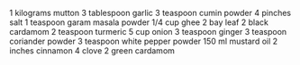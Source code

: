 1 kilograms mutton
3 tablespoon garlic
3 teaspoon cumin powder
4 pinches salt
1 teaspoon garam masala powder
1/4 cup ghee
2 bay leaf
2 black cardamom
2 teaspoon turmeric
5 cup onion
3 teaspoon ginger
3 teaspoon coriander powder
3 teaspoon white pepper powder
150 ml mustard oil
2 inches cinnamon
4 clove
2 green cardamom